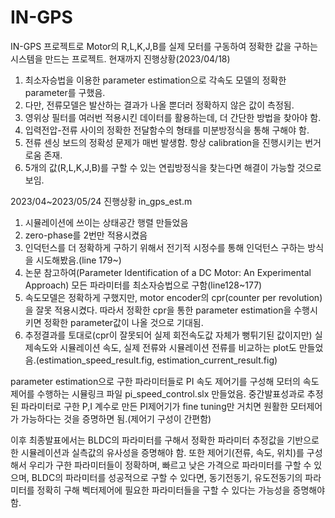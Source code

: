 # IN-GPS
IN-GPS 프로젝트로 Motor의 R,L,K,J,B를 실제 모터를 구동하여 정확한 값을 구하는 시스템을 만드는 프로젝트.
현재까지 진행상황(2023/04/18)
1. 최소자승법을 이용한 parameter estimation으로 각속도 모델의 정확한 parameter를 구했음.
2. 다만, 전류모델은 발산하는 결과가 나올 뿐더러 정확하지 않은 값이 측정됨.
3. 영위상 필터를 여러번 적용시킨 데이터를 활용하는데, 더 간단한 방법을 찾아야 함.
4. 입력전압-전류 사이의 정확한 전달함수의 형태를 미분방정식을 통해 구해야 함.
5. 전류 센싱 보드의 정확성 문제가 매번 발생함. 항상 calibration을 진행시키는 번거로움 존재.
6. 5개의 값(R,L,K,J,B)를 구할 수 있는 연립방정식을 찾는다면 해결이 가능할 것으로 보임.

2023/04~2023/05/24 진행상황
in_gps_est.m
1. 시뮬레이션에 쓰이는 상태공간 행렬 만들었음
2. zero-phase를 2번만 적용시켰음
3. 인덕턴스를 더 정확하게 구하기 위해서 전기적 시정수를 통해 인덕턴스 구하는 방식을 시도해봤음.(line 179~)
4. 논문 참고하여(Parameter Identification of a DC Motor: An Experimental Approach) 모든 파라미터를 최소자승법으로 구함(line128~177)
5. 속도모델은 정확하게 구했지만, motor encoder의 cpr(counter per revolution)을 잘못 적용시켰다. 따라서 정확한 cpr을 통한 parameter estimation을 수행시키면 정확한 parameter값이 나올 것으로 기대됨.
6. 추정결과를 토대로(cpr이 잘못되어 실제 회전속도값 자체가 뻥튀기된 값이지만) 실제속도와 시뮬레이션 속도, 실제 전류와 시뮬레이션 전류를 비교하는 plot도 만들었음.(estimation_speed_result.fig, estimation_current_result.fig)

parameter estimation으로 구한 파라미터들로 PI 속도 제어기를 구성해 모터의 속도제어를 수행하는 시뮬링크 파일 pi_speed_control.slx 만들었음.
중간발표성과로 추정된 파라미터로 구한 P,I 계수로 만든 PI제어기가 fine tuning만 거치면 원활한 모터제어가 가능하다는 것을 증명하면 됨.(제어기 구성이 간편함)

이후 최종발표에서는 BLDC의 파라미터를 구해서 정확한 파라미터 추정값을 기반으로 한 시뮬레이션과 실측값의 유사성을 증명해야 함.
또한 제어기(전류, 속도, 위치)를 구성해서 우리가 구한 파라미터들이 정확하며, 빠르고 낮은 가격으로 파라미터를 구할 수 있으며, BLDC의 파라미터를 성공적으로 구할 수 있다면,
동기전동기, 유도전동기의 파라미터를 정확히 구해 벡터제어에 필요한 파라미터들을 구할 수 있다는 가능성을 증명해야 함.
